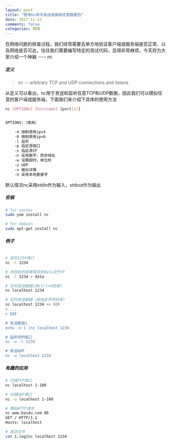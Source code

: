 ```yaml
---
layout: post
title: "使用nc命令发送或接收任意数据包"
date: 2017-11-23
comments: false
categories: 网络
---
```


在网络问题的排查过程，我们经常需要去单方地验证客户端或服务端是否正常、以及网络是否可达，往往我们需要编写特定的测试代码，显得非常麻烦，今天将为大家介绍一个神器 ---- nc

##### 定义

> nc -- arbitrary TCP and UDP connections and listens

从定义可以看出，nc用于发送和监听任意TCP和UDP数据，因此我们可以模拟任意的客户端或服务端，下面我们来介绍下具体的使用方法

```bash
nc [OPTIONS] [hostname] [port[s]] 


OPTIONS:（常用）

    -4 强制使用ipv4
    -6 强制使用ipv6
    -l 监听
    -p 指定源端口
    -s 指定源IP
    -n 采用数字，而非域名
    -w 设置超时，单位秒
    -u UDP
    -v 输出详情
    -U 采用本地套接字

```
默认情况nc采用stdin作为输入，stdout作为输出

##### 安装

```bash
# for centos
sudo yum install nc

# for debain
sudo apt-get install nc
```

##### 例子

```bash

# 监听1234端口
nc -l 1234    

# 将收到的结果保存到data文件中
nc -l 1234 > data 

# 实时发送数据(按ctrl+d结束)
nc localhost 1234

# 实时发送数据（按指定字符结束）
nc localhost 1234 << EOF
> ...
> EOF

# 发送数据1
echo -n 1 |nc localhost 1234 

# 监听UDP端口
nc -u -l 1234

# 发送UDP
nc -u localhost 1234
```

##### 有趣的应用

```bash
# 扫描TCP端口
nc localhost 1-100

# 扫描UDP端口
nc -u localhost 1-100

# 模拟HTTP请求
nc www.baidu.com 80
GET / HTTP/1.1
Hosts: localhost

# 发送文件
cat 1.log|nc localhost 1234
```

